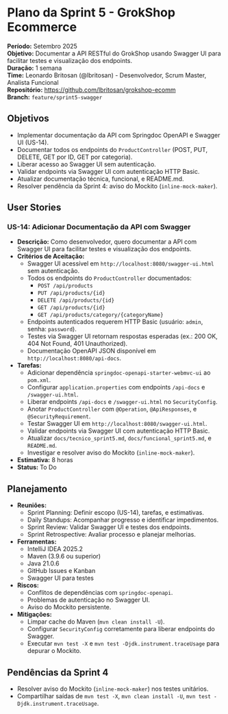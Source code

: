 # Plano da Sprint 5 - GrokShop Ecommerce

**Período:** Setembro 2025  
**Objetivo:** Documentar a API RESTful do GrokShop usando Swagger UI para facilitar testes e visualização dos endpoints.  
**Duração:** 1 semana  
**Time:** Leonardo Britosan (@lbritosan) - Desenvolvedor, Scrum Master, Analista Funcional  
**Repositório:** https://github.com/lbritosan/grokshop-ecomm  
**Branch:** `feature/sprint5-swagger`

## Objetivos
- Implementar documentação da API com Springdoc OpenAPI e Swagger UI (US-14).
- Documentar todos os endpoints do `ProductController` (POST, PUT, DELETE, GET por ID, GET por categoria).
- Liberar acesso ao Swagger UI sem autenticação.
- Validar endpoints via Swagger UI com autenticação HTTP Basic.
- Atualizar documentação técnica, funcional, e README.md.
- Resolver pendência da Sprint 4: aviso do Mockito (`inline-mock-maker`).

## User Stories

### US-14: Adicionar Documentação da API com Swagger
- **Descrição:** Como desenvolvedor, quero documentar a API com Swagger UI para facilitar testes e visualização dos endpoints.
- **Critérios de Aceitação:**
  - Swagger UI acessível em `http://localhost:8080/swagger-ui.html` sem autenticação.
  - Todos os endpoints do `ProductController` documentados:
    - `POST /api/products`
    - `PUT /api/products/{id}`
    - `DELETE /api/products/{id}`
    - `GET /api/products/{id}`
    - `GET /api/products/category/{categoryName}`
  - Endpoints autenticados requerem HTTP Basic (usuário: `admin`, senha: `password`).
  - Testes via Swagger UI retornam respostas esperadas (ex.: 200 OK, 404 Not Found, 401 Unauthorized).
  - Documentação OpenAPI JSON disponível em `http://localhost:8080/api-docs`.
- **Tarefas:**
  - Adicionar dependência `springdoc-openapi-starter-webmvc-ui` ao `pom.xml`.
  - Configurar `application.properties` com endpoints `/api-docs` e `/swagger-ui.html`.
  - Liberar endpoints `/api-docs` e `/swagger-ui.html` no `SecurityConfig`.
  - Anotar `ProductController` com `@Operation`, `@ApiResponses`, e `@SecurityRequirement`.
  - Testar Swagger UI em `http://localhost:8080/swagger-ui.html`.
  - Validar endpoints via Swagger UI com autenticação HTTP Basic.
  - Atualizar `docs/tecnico_sprint5.md`, `docs/funcional_sprint5.md`, e `README.md`.
  - Investigar e resolver aviso do Mockito (`inline-mock-maker`).
- **Estimativa:** 8 horas
- **Status:** To Do

## Planejamento
- **Reuniões:**
  - Sprint Planning: Definir escopo (US-14), tarefas, e estimativas.
  - Daily Standups: Acompanhar progresso e identificar impedimentos.
  - Sprint Review: Validar Swagger UI e testes dos endpoints.
  - Sprint Retrospective: Avaliar processo e planejar melhorias.
- **Ferramentas:**
  - IntelliJ IDEA 2025.2
  - Maven (3.9.6 ou superior)
  - Java 21.0.6
  - GitHub Issues e Kanban
  - Swagger UI para testes
- **Riscos:**
  - Conflitos de dependências com `springdoc-openapi`.
  - Problemas de autenticação no Swagger UI.
  - Aviso do Mockito persistente.
- **Mitigações:**
  - Limpar cache do Maven (`mvn clean install -U`).
  - Configurar `SecurityConfig` corretamente para liberar endpoints do Swagger.
  - Executar `mvn test -X` e `mvn test -Djdk.instrument.traceUsage` para depurar o Mockito.

## Pendências da Sprint 4
- Resolver aviso do Mockito (`inline-mock-maker`) nos testes unitários.
- Compartilhar saídas de `mvn test -X`, `mvn clean install -U`, `mvn test -Djdk.instrument.traceUsage`.